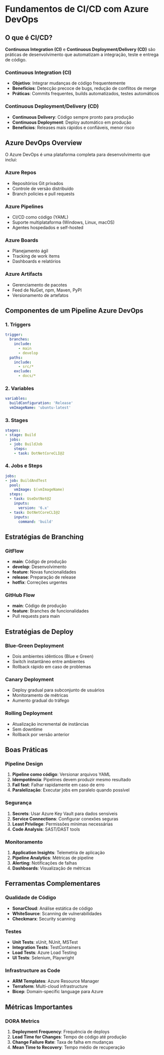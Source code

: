 # Fundamentos de CI/CD com Azure DevOps

## O que é CI/CD?

**Continuous Integration (CI)** e **Continuous Deployment/Delivery (CD)** são práticas de desenvolvimento que automatizam a integração, teste e entrega de código.

### Continuous Integration (CI)
- **Objetivo**: Integrar mudanças de código frequentemente
- **Benefícios**: Detecção precoce de bugs, redução de conflitos de merge
- **Práticas**: Commits frequentes, builds automatizados, testes automáticos

### Continuous Deployment/Delivery (CD)
- **Continuous Delivery**: Código sempre pronto para produção
- **Continuous Deployment**: Deploy automático em produção
- **Benefícios**: Releases mais rápidos e confiáveis, menor risco

## Azure DevOps Overview

O Azure DevOps é uma plataforma completa para desenvolvimento que inclui:

### Azure Repos
- Repositórios Git privados
- Controle de versão distribuído
- Branch policies e pull requests

### Azure Pipelines
- CI/CD como código (YAML)
- Suporte multiplataforma (Windows, Linux, macOS)
- Agentes hospedados e self-hosted

### Azure Boards
- Planejamento ágil
- Tracking de work items
- Dashboards e relatórios

### Azure Artifacts
- Gerenciamento de pacotes
- Feed de NuGet, npm, Maven, PyPI
- Versionamento de artefatos

## Componentes de um Pipeline Azure DevOps

### 1. Triggers
```yaml
trigger:
  branches:
    include:
      - main
      - develop
  paths:
    include:
      - src/*
    exclude:
      - docs/*
```

### 2. Variables
```yaml
variables:
  buildConfiguration: 'Release'
  vmImageName: 'ubuntu-latest'
```

### 3. Stages
```yaml
stages:
- stage: Build
  jobs:
  - job: BuildJob
    steps:
    - task: DotNetCoreCLI@2
```

### 4. Jobs e Steps
```yaml
jobs:
- job: BuildAndTest
  pool:
    vmImage: $(vmImageName)
  steps:
  - task: UseDotNet@2
    inputs:
      version: '6.x'
  - task: DotNetCoreCLI@2
    inputs:
      command: 'build'
```

## Estratégias de Branching

### GitFlow
- **main**: Código de produção
- **develop**: Desenvolvimento
- **feature**: Novas funcionalidades
- **release**: Preparação de release
- **hotfix**: Correções urgentes

### GitHub Flow
- **main**: Código de produção
- **feature**: Branches de funcionalidades
- Pull requests para main

## Estratégias de Deploy

### Blue-Green Deployment
- Dois ambientes idênticos (Blue e Green)
- Switch instantâneo entre ambientes
- Rollback rápido em caso de problemas

### Canary Deployment
- Deploy gradual para subconjunto de usuários
- Monitoramento de métricas
- Aumento gradual do tráfego

### Rolling Deployment
- Atualização incremental de instâncias
- Sem downtime
- Rollback por versão anterior

## Boas Práticas

### Pipeline Design
1. **Pipeline como código**: Versionar arquivos YAML
2. **Idempotência**: Pipelines devem produzir mesmo resultado
3. **Fail fast**: Falhar rapidamente em caso de erro
4. **Paralelização**: Executar jobs em paralelo quando possível

### Segurança
1. **Secrets**: Usar Azure Key Vault para dados sensíveis
2. **Service Connections**: Configurar conexões seguras
3. **Least Privilege**: Permissões mínimas necessárias
4. **Code Analysis**: SAST/DAST tools

### Monitoramento
1. **Application Insights**: Telemetria de aplicação
2. **Pipeline Analytics**: Métricas de pipeline
3. **Alerting**: Notificações de falhas
4. **Dashboards**: Visualização de métricas

## Ferramentas Complementares

### Qualidade de Código
- **SonarCloud**: Análise estática de código
- **WhiteSource**: Scanning de vulnerabilidades
- **Checkmarx**: Security scanning

### Testes
- **Unit Tests**: xUnit, NUnit, MSTest
- **Integration Tests**: TestContainers
- **Load Tests**: Azure Load Testing
- **UI Tests**: Selenium, Playwright

### Infrastructure as Code
- **ARM Templates**: Azure Resource Manager
- **Terraform**: Multi-cloud infrastructure
- **Bicep**: Domain-specific language para Azure

## Métricas Importantes

### DORA Metrics
1. **Deployment Frequency**: Frequência de deploys
2. **Lead Time for Changes**: Tempo de código até produção
3. **Change Failure Rate**: Taxa de falha em mudanças
4. **Mean Time to Recovery**: Tempo médio de recuperação